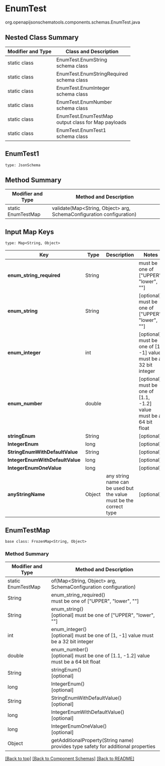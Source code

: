 # EnumTest
org.openapijsonschematools.components.schemas.EnumTest.java

## Nested Class Summary
| Modifier and Type | Class and Description |
| ----------------- | ---------------------- |
| static class | EnumTest.EnumString<br> schema class |
| static class | EnumTest.EnumStringRequired<br> schema class |
| static class | EnumTest.EnumInteger<br> schema class |
| static class | EnumTest.EnumNumber<br> schema class |
| static class | EnumTest.EnumTestMap<br> output class for Map payloads |
| static class | EnumTest.EnumTest1<br> schema class |

## EnumTest1
```
type: JsonSchema
```

## Method Summary
| Modifier and Type | Method and Description |
| ----------------- | ---------------------- |
| static EnumTestMap | validate(Map<String, Object> arg, SchemaConfiguration configuration) |

## Input Map Keys
```
type: Map<String, Object>
```
Key | Type |  Description | Notes
------------ | ------------- | ------------- | -------------
**enum_string_required** | String |  | must be one of ["UPPER", "lower", ""]
**enum_string** | String |  | [optional] must be one of ["UPPER", "lower", ""]
**enum_integer** | int |  | [optional] must be one of [1, -1] value must be a 32 bit integer
**enum_number** | double |  | [optional] must be one of [1.1, -1.2] value must be a 64 bit float
**stringEnum** | String |  | [optional]
**IntegerEnum** | long |  | [optional]
**StringEnumWithDefaultValue** | String |  | [optional]
**IntegerEnumWithDefaultValue** | long |  | [optional]
**IntegerEnumOneValue** | long |  | [optional]
**anyStringName** | Object | any string name can be used but the value must be the correct type | [optional]

## EnumTestMap
```
base class: FrozenMap<String, Object>
```

### Method Summary
| Modifier and Type | Method and Description |
| ----------------- | ---------------------- |
| static EnumTestMap | of(Map<String, Object> arg, SchemaConfiguration configuration) |
| String | enum_string_required()<br> must be one of ["UPPER", "lower", ""] |
| String | enum_string()<br>[optional] must be one of ["UPPER", "lower", ""] |
| int | enum_integer()<br>[optional] must be one of [1, -1] value must be a 32 bit integer |
| double | enum_number()<br>[optional] must be one of [1.1, -1.2] value must be a 64 bit float |
| String | stringEnum()<br>[optional] |
| long | IntegerEnum()<br>[optional] |
| String | StringEnumWithDefaultValue()<br>[optional] |
| long | IntegerEnumWithDefaultValue()<br>[optional] |
| long | IntegerEnumOneValue()<br>[optional] |
| Object | getAdditionalProperty(String name)<br>provides type safety for additional properties |

[[Back to top]](#top) [[Back to Component Schemas]](../../../README.md#Component-Schemas) [[Back to README]](../../../README.md)
